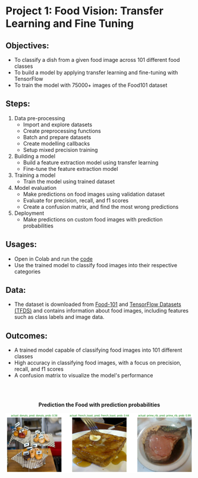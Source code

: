 # Project 1: Food Vision: Transfer Learning and Fine Tuning

## Objectives:
- To classify a dish from a given food image across 101 different food classes
- To build a model by applying transfer learning and fine-tuning with TensorFlow
- To train the model with 75000+ images of the Food101 dataset

## Steps:
1. Data pre-processing
    - Import and explore datasets
    - Create preprocessing functions
    - Batch and prepare datasets
    - Create modelling callbacks
    - Setup mixed precision training
2. Building a model
    - Build a feature extraction model using transfer learning
    - Fine-tune the feature extraction model
3. Training a model
    - Train the model using trained dataset
4. Model evaluation
    - Make predictions on food images using validation dataset
    - Evaluate for precision, recall, and f1 scores
    - Create a confusion matrix, and find the most wrong predictions
5. Deployment
   - Make predictions on custom food images with prediction probabilities

## Usages:
- Open in Colab and run the [code](https://colab.research.google.com/github/OCR-tech/project-MachineLearning/blob/main/1_FoodVision_using_Transfer_Learning_and_Fine_Tuning/notebook.ipynb)
- Use the trained model to classify food images into their respective categories
<!-- - Save the trained model for future use -->

## Data:
- The dataset is downloaded from [Food-101](https://data.vision.ee.ethz.ch/cvl/datasets_extra/food-101) and [TensorFlow Datasets (TFDS)](https://www.tensorflow.org/datasets/overview) and contains information about food images, including features such as class labels and image data.

## Outcomes:
- A trained model capable of classifying food images into 101 different classes
- High accuracy in classifying food images, with a focus on precision, recall, and f1 scores
- A confusion matrix to visualize the model's performance
<!-- - Insights into the most common misclassifications and the model's performance on different food classes -->
<br><br>

<p align="center"><b>Prediction the Food with prediction probabilities</b></p>

![Alt text](https://github.com/OCR-tech/OCR-tech/blob/main/docs/img/project_ml1a.png)